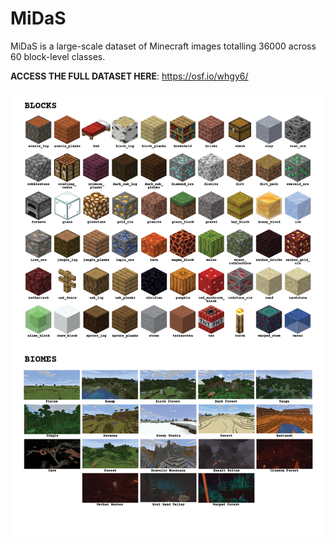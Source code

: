 # MiDaS
MiDaS is a large-scale dataset of Minecraft images totalling 36000 across 60 block-level classes.

<b>ACCESS THE FULL DATASET HERE</b>: https://osf.io/whgy6/

<!-- ![alt text](https://github.com/MinecraftDataset/MiDaS/edit/main/Minecraft_Blocks_and_Biomes.png?raw=true)
 -->

![Screenshot](MiDaS-60_Blocks_and_Biomes.png)
